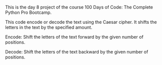 This is the day 8 project of the course 100 Days of Code: The Complete Python Pro Bootcamp.

This code encode or decode the text using the Caesar cipher. It shifts the letters in the text by the specified amount.

Encode: Shift the letters of the text forward by the given number of positions. 

Decode: Shift the letters of the text backward by the given number of positions.

